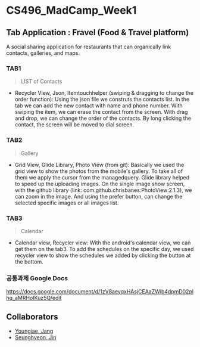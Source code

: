 # CS496_MadCamp_Week1

## Tab Application : Fravel (Food & Travel platform)

A social sharing application for restaurants that can organically link contacts, galleries, and maps.


### TAB1

> LIST of Contacts

* Recycler View, Json, Itemtouchhelper (swiping & dragging to change the order function): Using the json file we construts the contacts list. In the tab we can add the new contact with name and phone number. With swiping the item, we can erase the contact from the screen. With drag and drop, we can change the order of the contacts. By long clicking the contact, the screen will be moved to dial screen.

### TAB2

> Gallery

* Grid View, Glide Library, Photo View (from git): Basically we used the grid view to show the photos from the mobile's gallery. To take all of them we apply the cursor from the managedquery. Glide library helped to speed up the uploading images. On the single image show screen, with the github library (link: com.github.chrisbanes:PhotoView:2.1.3), we can zoom in the image. And using the prefer button, can change the selected specific images or all images list.


### TAB3

> Calendar

* Calendar view, Recycler view: With the android's calendar view, we can get them on the tab3. To add the schedules on the specific day, we used recycler view to show the schedules we added by clicking the button at the bottom. 



### 공통과제 Google Docs
https://docs.google.com/document/d/1zV8aeyqxHAsjCEAaZWlb4dpmD02plhq_aMRHoIKuz5Q/edit


## Collaborators
* [Youngjae, Jang](https://github.com/youngjae99)
* [Seunghyeon, Jin](https://github.com/sallyeric)
